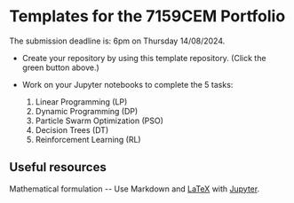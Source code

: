 # Templates for the 7159CEM Portfolio

The submission deadline is: 6pm on Thursday 14/08/2024.

- Create your repository by using this template repository. (Click the green button above.)
- Work on your Jupyter notebooks to complete the 5 tasks:

    1. Linear Programming (LP)
    2. Dynamic Programming (DP)
    3. Particle Swarm Optimization (PSO)
    4. Decision Trees (DT)
    5. Reinforcement Learning (RL)

## Useful resources

Mathematical formulation -- Use Markdown and [LaTeX](https://math.meta.stackexchange.com/questions/5020/mathjax-basic-tutorial-and-quick-reference) with [Jupyter](https://jupyter.org/).
